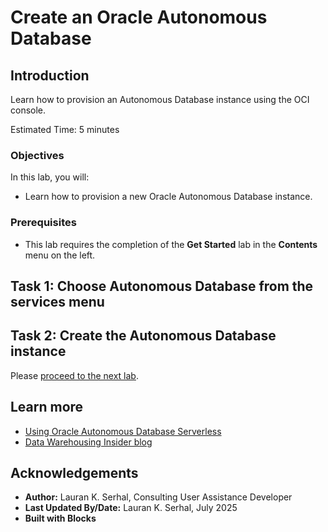 <!--
    {
        "name":"Create an Oracle Autonomous Database",
        "description":"Learn how to provision Autonomous Database using the OCI console.",
        "author":"Lauran K. Serhal, Consulting User Assistance Developer",
        "lastUpdated":"Lauran K. Serhal, June 2025"
    }
-->

# Create an Oracle Autonomous Database

## Introduction

Learn how to provision an Autonomous Database instance using the OCI console.

Estimated Time: 5 minutes

### Objectives

In this lab, you will:
- Learn how to provision a new Oracle Autonomous Database instance.

### Prerequisites

-   This lab requires the completion of the **Get Started** lab in the **Contents** menu on the left.

## Task 1: Choose Autonomous Database from the services menu
[](include:adb-goto-service-body.md)

## Task 2: Create the Autonomous Database instance
[](include:adb-provision-body.md)

Please [proceed to the next lab](#next).

## Learn more

- [Using Oracle Autonomous Database Serverless
](https://docs.oracle.com/en/cloud/paas/autonomous-database/serverless/adbsb/autonomous-intro-adb.html)
- [Data Warehousing Insider blog](https://blogs.oracle.com/datawarehousing/)

## Acknowledgements

- **Author:** Lauran K. Serhal, Consulting User Assistance Developer
- **Last Updated By/Date:** Lauran K. Serhal, July 2025
- **Built with Blocks**
